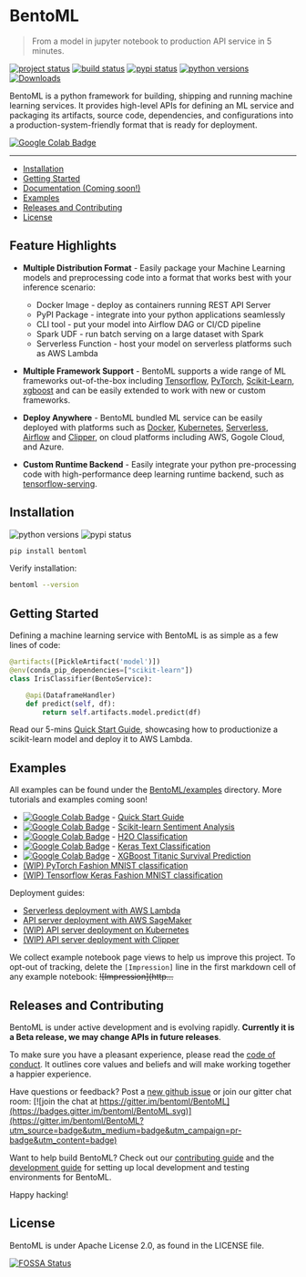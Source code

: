 # BentoML
> From a model in jupyter notebook to production API service in 5 minutes.

[![project status](https://www.repostatus.org/badges/latest/active.svg)](http://bentoml.ai/)
[![build status](https://travis-ci.org/bentoml/BentoML.svg?branch=master)](https://travis-ci.org/bentoml/BentoML)
[![pypi status](https://img.shields.io/pypi/v/bentoml.svg)](https://pypi.org/project/BentoML)
[![python versions](https://img.shields.io/pypi/pyversions/bentoml.svg)](https://travis-ci.org/bentoml/BentoML)
[![Downloads](https://pepy.tech/badge/bentoml)](https://pepy.tech/project/bentoml)


BentoML is a python framework for building, shipping and running machine learning
services. It provides high-level APIs for defining an ML service and packaging
its artifacts, source code, dependencies, and configurations into a
production-system-friendly format that is ready for deployment.


[![Google Colab Badge](https://badgen.net/badge/Launch%20Quick%20Start%20Guide/on%20Google%20Colab/blue?icon=terminal)](http://bit.ly/2ID50XP)


---

- [Installation](#installation)
- [Getting Started](#getting-started)
- [Documentation (Coming soon!)](#getting-started)
- [Examples](#examples)
- [Releases and Contributing](#releases-and-contributing)
- [License](#license)


## Feature Highlights

* __Multiple Distribution Format__ - Easily package your Machine Learning models
  and preprocessing code into a format that works best with your inference scenario:
  * Docker Image - deploy as containers running REST API Server
  * PyPI Package - integrate into your python applications seamlessly
  * CLI tool - put your model into Airflow DAG or CI/CD pipeline
  * Spark UDF - run batch serving on a large dataset with Spark
  * Serverless Function - host your model on serverless platforms such as AWS Lambda

* __Multiple Framework Support__ - BentoML supports a wide range of ML frameworks
  out-of-the-box including [Tensorflow](https://github.com/tensorflow/tensorflow/),
  [PyTorch](https://github.com/pytorch/pytorch),
  [Scikit-Learn](https://github.com/scikit-learn/scikit-learn),
  [xgboost](https://github.com/dmlc/xgboost) and can be easily extended to work
  with new or custom frameworks.

* __Deploy Anywhere__ - BentoML bundled ML service can be easily deployed with
  platforms such as [Docker](https://www.docker.com/),
  [Kubernetes](https://kubernetes.io/),
  [Serverless](https://github.com/serverless/serverless),
  [Airflow](https://airflow.apache.org) and [Clipper](http://clipper.ai),
  on cloud platforms including AWS, Gogole Cloud, and Azure.

* __Custom Runtime Backend__ - Easily integrate your python pre-processing code with
  high-performance deep learning runtime backend, such as
  [tensorflow-serving](https://github.com/tensorflow/serving).


## Installation

![python versions](https://img.shields.io/pypi/pyversions/bentoml.svg)
![pypi status](https://img.shields.io/pypi/v/bentoml.svg)

```python
pip install bentoml
```

Verify installation:

```bash
bentoml --version
```


## Getting Started

Defining a machine learning service with BentoML is as simple as a few lines of code:

```python
@artifacts([PickleArtifact('model')])
@env(conda_pip_dependencies=["scikit-learn"])
class IrisClassifier(BentoService):

    @api(DataframeHandler)
    def predict(self, df):
        return self.artifacts.model.predict(df)
```

Read our 5-mins [Quick Start Guide](http://bit.ly/2ID50XP),
showcasing how to productionize a scikit-learn model and deploy it to AWS Lambda.


## Examples

All examples can be found under the
[BentoML/examples](https://github.com/bentoml/BentoML/tree/master/examples)
directory. More tutorials and examples coming soon!

- [![Google Colab Badge](https://colab.research.google.com/assets/colab-badge.svg)](http://bit.ly/2ID50XP) - [Quick Start Guide](https://github.com/bentoml/BentoML/blob/master/examples/quick-start/bentoml-quick-start-guide.ipynb)
- [![Google Colab Badge](https://colab.research.google.com/assets/colab-badge.svg)](http://bit.ly/2KegK6n) - [Scikit-learn Sentiment Analysis](https://github.com/bentoml/BentoML/blob/master/examples/sklearn-sentiment-clf/sklearn-sentiment-clf.ipynb)
- [![Google Colab Badge](https://colab.research.google.com/assets/colab-badge.svg)](http://bit.ly/2KdwNRN) - [H2O Classification](https://github.com/bentoml/BentoML/blob/master/examples/h2o-classification/h2o-classification.ipynb)
- [![Google Colab Badge](https://colab.research.google.com/assets/colab-badge.svg)](http://bit.ly/2IbtfNO) - [Keras Text Classification](https://github.com/bentoml/BentoML/blob/master/examples/tf-keras-text-classification/tf-keras-text-classification.ipynb)
- [![Google Colab Badge](https://colab.research.google.com/assets/colab-badge.svg)](http://bit.ly/2wPh3M3) - [XGBoost Titanic Survival Prediction](https://github.com/bentoml/BentoML/blob/master/examples/xgboost-predict-titanic-survival/XGBoost-titanic-survival-prediction.ipynb)
- [(WIP) PyTorch Fashion MNIST classification](https://github.com/bentoml/BentoML/blob/master/examples/pytorch-fashion-mnist/pytorch-fashion-mnist.ipynb)
- [(WIP) Tensorflow Keras Fashion MNIST classification](https://github.com/bentoml/BentoML/blob/master/examples/tf-keras-fashion-mnist/tf-keras-fashion-mnist-classification.ipynb)


Deployment guides:
- [Serverless deployment with AWS Lambda](https://github.com/bentoml/BentoML/blob/master/examples/deploy-with-serverless)
- [API server deployment with AWS SageMaker](https://github.com/bentoml/BentoML/blob/master/examples/deploy-with-sagemaker)
- [(WIP) API server deployment on Kubernetes](https://github.com/bentoml/BentoML/tree/master/examples/deploy-with-kubernetes)
- [(WIP) API server deployment with Clipper](https://github.com/bentoml/BentoML/pull/151)


We collect example notebook page views to help us improve this project.
To opt-out of tracking, delete the `[Impression]` line in the first markdown cell of any example notebook: ~~!\[Impression\]\(http...~~


## Releases and Contributing

BentoML is under active development and is evolving rapidly. **Currently it is a
Beta release, we may change APIs in future releases**.

To make sure you have a pleasant experience, please read the [code of conduct](https://github.com/bentoml/BentoML/blob/master/CODE_OF_CONDUCT.md).
It outlines core values and beliefs and will make working together a happier experience.

Have questions or feedback? Post a [new github issue](https://github.com/bentoml/BentoML/issues/new/choose)
or join our gitter chat room: [![join the chat at https://gitter.im/bentoml/BentoML](https://badges.gitter.im/bentoml/BentoML.svg)](https://gitter.im/bentoml/BentoML?utm_source=badge&utm_medium=badge&utm_campaign=pr-badge&utm_content=badge)

Want to help build BentoML? Check out our
[contributing guide](https://github.com/bentoml/BentoML/blob/master/CONTRIBUTING.md) and the
[development guide](https://github.com/bentoml/BentoML/blob/master/DEVELOPMENT.md)
for setting up local development and testing environments for BentoML.

Happy hacking!


## License

BentoML is under Apache License 2.0, as found in the LICENSE file.


[![FOSSA Status](https://app.fossa.io/api/projects/git%2Bgithub.com%2Fbentoml%2FBentoML.svg?type=large)](https://app.fossa.io/projects/git%2Bgithub.com%2Fbentoml%2FBentoML?ref=badge_large)
